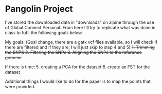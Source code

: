 # Pangolin Project
I've stored the downloaded data in "downloads" on alpine through the use of Global Connect Personal. From here I'll try to replicate what was done in class to fufil the following goals below. 

My goals: (Goal change, there are a gatk vcf files available, so I will check if there are filtered and if they are, I will just skip to step 4 and 5)
~~1. Trimming the SNPS 2. Filtering the SNPs 3. Aligning the SNPs to the reference genome~~


If there is time: 
5. creating a PCA for the dataset
6. create an FST for the dataset

Additional things I would like to do for the paper is to map the points that were provided. 
